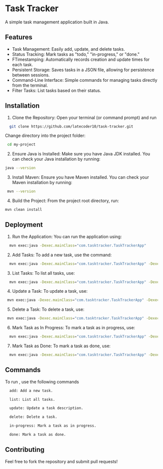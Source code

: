 
# Task Tracker

A simple task management application built in Java.

## Features

- Task Management: Easily add, update, and delete tasks.
- Status Tracking: Mark tasks as "todo," "in-progress," or "done."
- FTimestamping: Automatically records creation and update times for each task.
- Persistent Storage: Saves tasks in a JSON file, allowing for persistence between sessions.
- Command-Line Interface: Simple commands for managing tasks directly from the terminal.
- Filter Tasks: List tasks based on their status.

## Installation

1. Clone the Repository: Open your terminal (or command prompt) and run

```bash
  git clone https://github.com/latecoder10/task-tracker.git
```
Change directory into the project folder:

```bash
 cd my-project
```
2. Ensure Java is Installed: Make sure you have Java JDK installed. You can check your Java installation by running:

```bash
java --version
```
3. Install Maven: Ensure you have Maven installed. You can check your Maven installation by running:

```bash
 mvn --version
```
4. Build the Project: From the project root directory, run:

```bash
mvn clean install
```

## Deployment

1. Run the Application: You can run the application using:

```bash
  mvn exec:java -Dexec.mainClass="com.tasktracker.TaskTrackerApp"
```
2. Add Tasks: To add a new task, use the command:

```bash
  mvn exec:java -Dexec.mainClass="com.tasktracker.TaskTrackerApp" -Dexec.args="add Your task description"
```
3. List Tasks: To list all tasks, use:

```bash
  mvn exec:java -Dexec.mainClass="com.tasktracker.TaskTrackerApp" -Dexec.args="list"
```
4. Update a Task: To update a task, use:

```bash
 mvn exec:java -Dexec.mainClass="com.tasktracker.TaskTrackerApp" -Dexec.args="update TaskID New description"
```
5. Delete a Task: To delete a task, use:

```bash
 mvn exec:java -Dexec.mainClass="com.tasktracker.TaskTrackerApp" -Dexec.args="delete TaskID"
```
6. Mark Task as In Progress: To mark a task as in progress, use:

```bash
  mvn exec:java -Dexec.mainClass="com.tasktracker.TaskTrackerApp" -Dexec.args="in-progress TaskID"
```
7. Mark Task as Done: To mark a task as done, use:

```bash
  mvn exec:java -Dexec.mainClass="com.tasktracker.TaskTrackerApp" -Dexec.args="done TaskID"
```


## Commands

To run , use the following commands

```bash
  add: Add a new task.
```

```bash
  list: List all tasks.
```

```bash
  update: Update a task description.
```

```bash
  delete: Delete a task.
```

```bash
  in-progress: Mark a task as in progress.
```

```bash
  done: Mark a task as done.
```



## Contributing

Feel free to fork the repository and submit pull requests!
